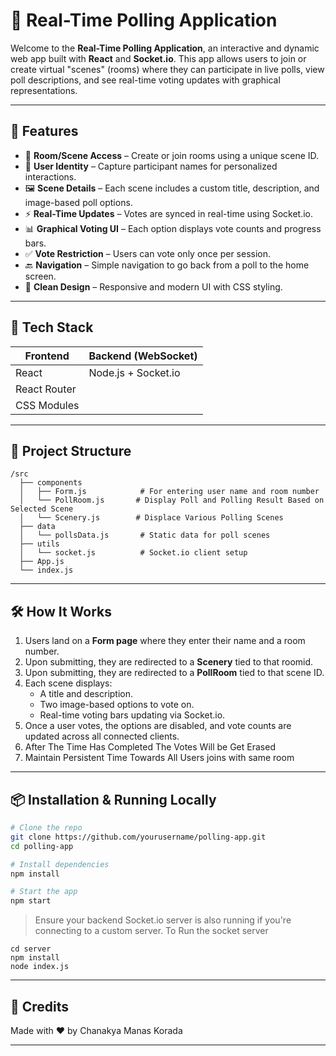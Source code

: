 # 🎯 Real-Time Polling Application

Welcome to the **Real-Time Polling Application**, an interactive and dynamic web app built with **React** and **Socket.io**. This app allows users to join or create virtual "scenes" (rooms) where they can participate in live polls, view poll descriptions, and see real-time voting updates with graphical representations.

---

## 🚀 Features

- 🔐 **Room/Scene Access** – Create or join rooms using a unique scene ID.
- 👤 **User Identity** – Capture participant names for personalized interactions.
- 🖼️ **Scene Details** – Each scene includes a custom title, description, and image-based poll options.
- ⚡ **Real-Time Updates** – Votes are synced in real-time using Socket.io.
- 📊 **Graphical Voting UI** – Each option displays vote counts and progress bars.
- ✅ **Vote Restriction** – Users can vote only once per session.
- 🔙 **Navigation** – Simple navigation to go back from a poll to the home screen.
- 🧼 **Clean Design** – Responsive and modern UI with CSS styling.

---

## 🧱 Tech Stack

| Frontend     | Backend (WebSocket) |
|--------------|---------------------|
| React        | Node.js + Socket.io |
| React Router |                     |
| CSS Modules  |                     |

---

## 📂 Project Structure

```
/src
  ├── components
  │   ├── Form.js            # For entering user name and room number
  │   └── PollRoom.js       # Display Poll and Polling Result Based on Selected Scene
  │   └── Scenery.js        # Displace Various Polling Scenes
  ├── data
  │   └── pollsData.js       # Static data for poll scenes
  ├── utils
  │   └── socket.js          # Socket.io client setup
  ├── App.js
  └── index.js
```

---

## 🛠️ How It Works

1. Users land on a **Form page** where they enter their name and a room number.
2. Upon submitting, they are redirected to a **Scenery** tied to that roomid.
3. Upon submitting, they are redirected to a **PollRoom** tied to that scene ID.
4. Each scene displays:
   - A title and description.
   - Two image-based options to vote on.
   - Real-time voting bars updating via Socket.io.
5. Once a user votes, the options are disabled, and vote counts are updated across all connected clients.
6. After The Time Has Completed The Votes Will be Get Erased
7. Maintain Persistent Time Towards All Users joins with same room
---

## 📦 Installation & Running Locally

```bash
# Clone the repo
git clone https://github.com/yourusername/polling-app.git
cd polling-app

# Install dependencies
npm install

# Start the app
npm start
```

> Ensure your backend Socket.io server is also running if you're connecting to a custom server.
> To Run the socket server
```
cd server
npm install 
node index.js
```

---

## 🙌 Credits

Made with ❤️ by Chanakya Manas Korada

---
